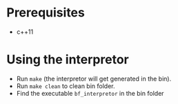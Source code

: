 # Prerequisites
 - c++11
 
 
# Using the interpretor
 - Run `make` (the interpretor will get generated in the bin).
 - Run `make clean` to clean bin folder.
 - Find the executable `bf_interpretor` in the bin folder

